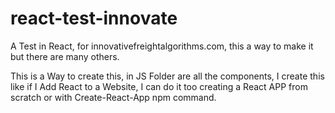 # react-test-innovate
A Test in React, for innovativefreightalgorithms.com, this a way to make it but there are many others.

This is a Way to create this, in JS Folder are all the components, I create this like if I Add React to a Website,
I can do it too creating a React APP from scratch or with Create-React-App npm command.
